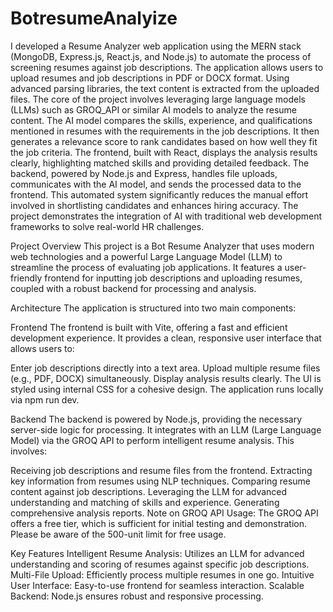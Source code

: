# BotresumeAnalyize
I developed a Resume Analyzer web application using the MERN stack (MongoDB, Express.js, React.js, and Node.js) to automate the process of screening resumes against job descriptions. The application allows users to upload resumes and job descriptions in PDF or DOCX format. Using advanced parsing libraries, the text content is extracted from the uploaded files. The core of the project involves leveraging large language models (LLMs) such as GROQ_API or similar AI models to analyze the resume content. The AI model compares the skills, experience, and qualifications mentioned in resumes with the requirements in the job descriptions. It then generates a relevance score to rank candidates based on how well they fit the job criteria. The frontend, built with React, displays the analysis results clearly, highlighting matched skills and providing detailed feedback. The backend, powered by Node.js and Express, handles file uploads, communicates with the AI model, and sends the processed data to the frontend. This automated system significantly reduces the manual effort involved in shortlisting candidates and enhances hiring accuracy. The project demonstrates the integration of AI with traditional web development frameworks to solve real-world HR challenges.

Project Overview
This project is a Bot Resume Analyzer that uses modern web technologies and a powerful Large Language Model (LLM) to streamline the process of evaluating job applications. It features a user-friendly frontend for inputting job descriptions and uploading resumes, coupled with a robust backend for processing and analysis.

Architecture
The application is structured into two main components:

Frontend
The frontend is built with Vite, offering a fast and efficient development experience. It provides a clean, responsive user interface that allows users to:

Enter job descriptions directly into a text area.
Upload multiple resume files (e.g., PDF, DOCX) simultaneously.
Display analysis results clearly.
The UI is styled using internal CSS for a cohesive design. The application runs locally via npm run dev.

Backend
The backend is powered by Node.js, providing the necessary server-side logic for processing. It integrates with an LLM (Large Language Model) via the GROQ API to perform intelligent resume analysis. This involves:

Receiving job descriptions and resume files from the frontend.
Extracting key information from resumes using NLP techniques.
Comparing resume content against job descriptions.
Leveraging the LLM for advanced understanding and matching of skills and experience.
Generating comprehensive analysis reports.
Note on GROQ API Usage: The GROQ API offers a free tier, which is sufficient for initial testing and demonstration. Please be aware of the 500-unit limit for free usage.

Key Features
Intelligent Resume Analysis: Utilizes an LLM for advanced understanding and scoring of resumes against specific job descriptions.
Multi-File Upload: Efficiently process multiple resumes in one go.
Intuitive User Interface: Easy-to-use frontend for seamless interaction.
Scalable Backend: Node.js ensures robust and responsive processing.
